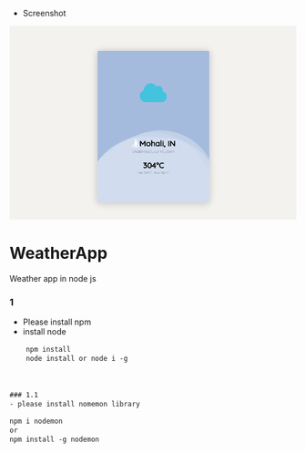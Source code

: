 - Screenshot

![Alt text](image.png)

# WeatherApp
Weather app in node js

### 1
- Please install npm
- install node 

```
    npm install
    node install or node i -g
    


### 1.1
- please install nomemon library
```
    npm i nodemon
    or 
    npm install -g nodemon

```